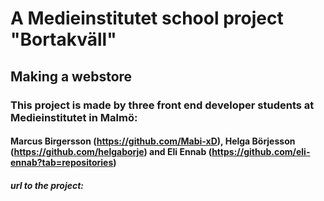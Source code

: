 # A Medieinstitutet school project "Bortakväll"
## Making a webstore
### This project is made by three front end developer students at Medieinstitutet in Malmö: 
#### Marcus Birgersson (https://github.com/Mabi-xD), Helga Börjesson (https://github.com/helgaborje) and Eli Ennab (https://github.com/eli-ennab?tab=repositories)
##### url to the project:
